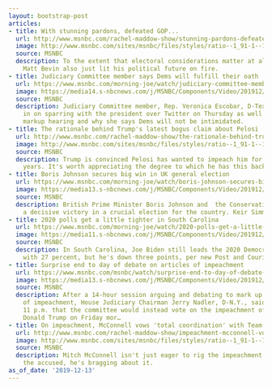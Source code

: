```yaml
---
layout: bootstrap-post
articles:
- title: With stunning pardons, defeated GOP...
  url: http://www.msnbc.com/rachel-maddow-show/stunning-pardons-defeated-gop-governor-accused-atrocity
  image: http://www.msnbc.com/sites/msnbc/files/styles/ratio--1_91-1--1200x630/public/ap_16113018659189.jpg?itok=2vaPRux5
  source: MSNBC
  description: To the extent that electoral considerations matter at all, I think
    Matt Bevin also just lit his political future on fire.
- title: Judiciary Committee member says Dems will fulfill their oath
  url: https://www.msnbc.com/morning-joe/watch/judiciary-committee-member-says-dems-will-fulfill-their-oath-75020869896
  image: https://media14.s-nbcnews.com/j/MSNBC/Components/Video/201912/n_mj_escobar_191213_1920x1080.nbcnews-fp-1200-630.jpg
  source: MSNBC
  description: Judiciary Committee member, Rep. Veronica Escobar, D-Texas, weighs
    in on sparring with the president over Twitter on Thursday as well as Thursday's
    markup hearing and why she says Dems will not be intimidated.
- title: The rationale behind Trump's latest bogus claim about Pelosi
  url: http://www.msnbc.com/rachel-maddow-show/the-rationale-behind-trumps-latest-bogus-claim-about-pelosi
  image: http://www.msnbc.com/sites/msnbc/files/styles/ratio--1_91-1--1200x630/public/ap_18345638638432.jpg?itok=67euBIfa
  source: MSNBC
  description: Trump is convinced Pelosi has wanted to impeach him for nearly three
    years. It's worth appreciating the degree to which he has this backwards.
- title: Boris Johnson secures big win in UK general election
  url: https://www.msnbc.com/morning-joe/watch/boris-johnson-secures-big-win-in-uk-general-election-75020869665
  image: https://media13.s-nbcnews.com/j/MSNBC/Components/Video/201912/n_mj_keir_191213_1920x1080.nbcnews-fp-1200-630.jpg
  source: MSNBC
  description: British Prime Minister Boris Johnson and  the Conservative Party won
    a decisive victory in a crucial election for the country. Keir Simmons reports.
- title: 2020 polls get a little tighter in South Carolina
  url: https://www.msnbc.com/morning-joe/watch/2020-polls-get-a-little-tighter-in-south-carolina-75020357511
  image: https://media11.s-nbcnews.com/j/MSNBC/Components/Video/201912/n_mj_dems_191213_1920x1080.nbcnews-fp-1200-630.jpg
  source: MSNBC
  description: In South Carolina, Joe Biden still leads the 2020 Democratic field
    with 27 percent, but he's down three points, per new Post and Courier polling.
- title: Surprise end to day of debate on articles of impeachment
  url: https://www.msnbc.com/msnbc/watch/surprise-end-to-day-of-debate-on-articles-of-impeachment-75018309762
  image: https://media13.s-nbcnews.com/j/MSNBC/Components/Video/201912/n_msnbc_brk_daythatwas_191213.nbcnews-fp-1200-630.jpg
  source: MSNBC
  description: After a 14-hour session arguing and debating to mark up the two articles
    of impeachment, House Judiciary Chairman Jerry Nadler, D-N.Y., said shortly after
    11 p.m. that the committee would instead vote on the impeachment of President
    Donald Trump on Friday mor…
- title: On impeachment, McConnell vows 'total coordination' with Team Trump
  url: http://www.msnbc.com/rachel-maddow-show/impeachment-mcconnell-vows-total-coordination-team-trump
  image: http://www.msnbc.com/sites/msnbc/files/styles/ratio--1_91-1--1200x630/public/gettyimages-482926760__1438798122.jpg?itok=uCluqOvi
  source: MSNBC
  description: Mitch McConnell isn't just eager to rig the impeachment trial to help
    the accused, he's bragging about it.
as_of_date: '2019-12-13'
---
```


